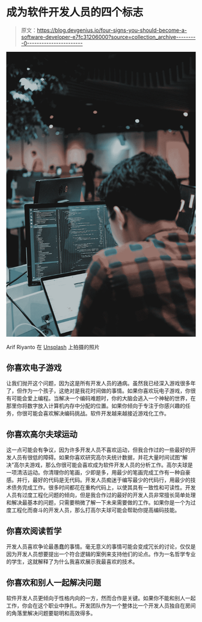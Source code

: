 # 成为软件开发人员的四个标志

> 原文：<https://blog.devgenius.io/four-signs-you-should-become-a-software-developer-e7fc31206000?source=collection_archive---------0----------------------->

![](img/7ba5a1a04a42767bbbf8f9a475ea9e0a.png)

Arif Riyanto 在 [Unsplash](https://unsplash.com?utm_source=medium&utm_medium=referral) 上拍摄的照片

## **你喜欢电子游戏**

让我们抛开这个问题，因为这是所有开发人员的通病。虽然我已经深入游戏很多年了，但作为一个孩子，这绝对是我花时间做的事情。如果你喜欢玩电子游戏，你很有可能会爱上编程。当解决一个编码难题时，你的大脑会逃入一个神秘的世界，在那里你将数字放入计算机内存中分配的位置。如果你倾向于专注于你感兴趣的任务，你很可能会喜欢解决编码挑战。软件开发越来越接近游戏化工作。

## 你喜欢高尔夫球运动

这一点可能会有争议，因为许多开发人员不喜欢运动，但我合作过的一些最好的开发人员有很低的障碍。如果你喜欢研究高尔夫统计数据，并花大量时间试图“解决”高尔夫游戏，那么你很可能会喜欢成为软件开发人员的分析工作。高尔夫球是一项清洁运动。你清理你的笔画，少即是多，用最少的笔画完成工作有一种自豪感。并行，最好的代码是无代码。开发人员痴迷于编写最少的代码行，用最少的技术债务完成工作。很多时间都花在重构代码上，以使其具有一致性和可读性。开发人员有过度工程化问题的倾向，但是我合作过的最好的开发人员非常擅长简单处理和解决最基本的问题，只需要稍微了解一下未来需要做的工作。如果你是一个为过度工程化而奋斗的开发人员，那么打高尔夫球可能会帮助你提高编码技能。

## 你喜欢阅读哲学

开发人员喜欢争论最愚蠢的事情。毫无意义的事情可能会变成冗长的讨论，仅仅是因为开发人员想要提出一个符合逻辑的案例来支持他们的论点。作为一名哲学专业的学生，这就解释了为什么我喜欢展示我最喜欢的技术。

## 你喜欢和别人一起解决问题

软件开发人员更倾向于性格内向的一方，然而合作是关键。如果你不能和别人一起工作，你会在这个职业中挣扎。开发团队作为一个整体比一个开发人员独自在房间的角落里解决问题要聪明和高效得多。